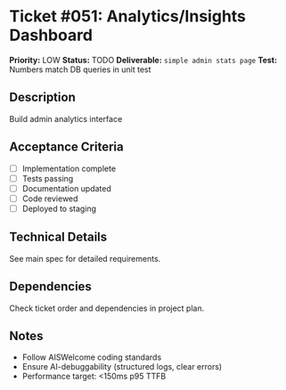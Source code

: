 # Ticket #051: Analytics/Insights Dashboard

**Priority:** LOW
**Status:** TODO
**Deliverable:** `simple admin stats page`
**Test:** Numbers match DB queries in unit test

## Description
Build admin analytics interface

## Acceptance Criteria
- [ ] Implementation complete
- [ ] Tests passing
- [ ] Documentation updated
- [ ] Code reviewed
- [ ] Deployed to staging

## Technical Details
See main spec for detailed requirements.

## Dependencies
Check ticket order and dependencies in project plan.

## Notes
- Follow AISWelcome coding standards
- Ensure AI-debuggability (structured logs, clear errors)
- Performance target: <150ms p95 TTFB
